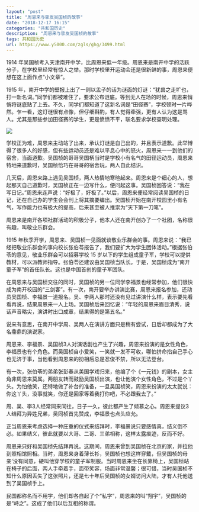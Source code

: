 ```yaml
---
layout: "post"
title: "周恩来与挚友吴国桢的故事"
date: "2018-12-17 16:15"
categories: "共和国历史"
description: "周恩来与挚友吴国桢的故事"
tags: 共和国历史
url: https://www.y5000.com/zgls/ghg/3499.html
---
```






1914
年吴国桢考入天津南开中学，比周恩来低一年级。周恩来是南开中学的活跃分子，在学校里经常有惊人之举。那时学校里开运动会还是很新鲜的事，周恩来便想在这上面作点“小文章”。

1915
年，南开中学的壁报上出了一则以孟子的话为谜面的灯谜：“犹兽之走圹也，打一新名词。”同学们都被难住了，要求公布谜底。等到无人在场的时候，周恩来悄悄将谜底贴了上去。不久，同学们都知道了这新名词是“田径赛”，学校顿时一片哗然。乍一看，这灯谜很有点像，但仔细斟酌，有人觉得牵强，更有人认为这是骂人。尤其是那些参加田径赛的学生，更是愤愤不平，联名要求学校查明处理。

![](https://img.y5000.com/uploads/allimg/161015/1412412910-0.jpg)

学校正为难，周恩来主动站了出来，承认灯谜是自己出的，并且表示道歉。此举博得了很多人的好感，但有些运动员还是难以平息心中的怒火，周恩来一一到他们的宿舍，当面道歉。吴国桢的哥哥吴国柄当时是学校小有名气的田径运动员，周恩来特地来道歉时，吴国桢恰巧在哥哥的宿舍玩，两人自此结识。

几天后，周恩来路上遇见吴国桢，两人热情地寒暄起来。周恩来是个细心的人，想起那天自己道歉时，吴国桢正在一边写什么，便问起这事。吴国桢回答说：“我在写日记。”周恩来连声说：“好极了，好极了。”以后，周恩来便经常阅读吴国桢的日记，还在自己办的学生会会刊上将其摘要编出。吴国桢开始在南开校园里小有名气，写作能力也有极大的提高，后来甚至被人推崇为“天下第一刀笔”。

周恩来是南开各项社群活动的积极分子，他本人还在南开创办了一个社团，名称很有趣，叫敬业乐群会。

1915
年秋季开学，周恩来、吴国桢一见面就谈敬业乐群会的事。周恩来说：“我已经把敬业乐群会的事向校长张伯苓报告了，我们要扩大为学生团体活动。”根据张伯苓的意见，敬业乐群会可以招募学校
15
岁以下的学生组成童子军，学校可以提供教材，可以派教师指导。张伯苓还建议由吴国桢当队长。于是，吴国桢成为“南开童子军”的首任队长。这也是中国首创的童子军团队。

在周恩来与吴国桢交往的同时，吴国桢的另一位同学李福景也经常参加，他们很快成为南开校园的“三剑客”。有一次，南开要举办讲演比赛，周恩来报名参加，还动员吴国桢、李福景一道报名。吴、李两人那时还没有见过讲演什么样，表示要先看看再说，结果周恩来一人上场。吴国桢后来回忆说：“年轻的周恩来眉目清秀，说话声音略尖，演讲时出口成章，结果得的是第五名。”

说来有意思，在南开中学周、吴两人在演讲方面只是稍有尝试，日后却都成为了大名鼎鼎的演说家。

周恩来、李福景、吴国桢3人对演话剧也产生了兴趣，周恩来扮演的是女性角色，李福景也有个角色。而吴国桢自小爱笑，一笑就一发不可收，哪怕拼命掐自己手心也无济于事，当他看到周恩来的扮相后总是忍俊不禁，所以无法登台。

有一次，张伯苓的弟弟张彭春从美国学戏归来，他编了个《一元钱》的剧本，女主角非周恩来莫属。两朋友转而鼓励吴国桢出演，也让他演个女性角色，不过是个丫头。为怕他笑，还特地做了补台的准备，一旦吴国桢笑，周恩来扮演的太太就说：你这丫头，没事就笑，你还是回家等着我打你吧，不必跟我去了。”

周、吴、李3人经常同来同往，日子一久，彼此都产生了倾慕之心。周恩来提议3人结拜为异姓兄弟，吴同桢首先赞成，李福景也点头应允。

正当周恩来考虑选择一种庄重的仪式来结拜时，李福景说只要感情真，结义倒不必。如果结义，彼此就要以大哥、二哥、三弟相称，这样太露痕迹，反而不好。

周恩来只好和吴国桢先结拜再说。这期间，周恩来曾到吴国桢在北京的家，并拉他到照相馆照相。当时，周恩来身着薄长衫，吴国桢也想这样穿戴，但吴国桢的母亲‘没有同意，硬叫他穿学校的童子军制服。当时周恩来坐在长靠椅上，吴国桢站在椅子的后面，两人手牵着手，面带笑容，场面非常温馨；很可惜，当时吴国桢不知什么原因丢失了这张照片，还是七十年后吴国桢的女婿访问大陆，才有人托他送到了吴国桢手上。

民国都称名而不用字，他们却各自起了个“私字”，周恩来的叫“翔宇”，吴国桢的是“峙之”。这成了他们以后互相的称谓。
